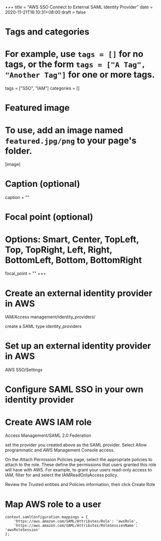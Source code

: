 +++
title = "AWS SSO Connect to External SAML Identity Provider"
date = 2020-11-21T16:10:31+08:00
draft = false

# Tags and categories
# For example, use `tags = []` for no tags, or the form `tags = ["A Tag", "Another Tag"]` for one or more tags.
tags = ["SSO", "IAM"]
categories = []

# Featured image
# To use, add an image named `featured.jpg/png` to your page's folder. 
[image]
  # Caption (optional)
  caption = ""

  # Focal point (optional)
  # Options: Smart, Center, TopLeft, Top, TopRight, Left, Right, BottomLeft, Bottom, BottomRight
  focal_point = ""
+++


# Create an external identity provider in AWS

IAM/Access management/identity_providers/

create a SAML type identity_providers

# Set up an external identity provider in AWS

AWS SSO/Settings

# Configure SAML SSO in your own identity provider

# Create AWS IAM role

Access Management/SAML 2.0 Federation

set the provider you created above as the SAML provider. Select Allow programmatic and AWS Management Console access. 

On the Attach Permission Policies page, select the appropriate policies to attach to the role. These define the permissions that users granted this role will have with AWS. For example, to grant your users read-only access to IAM, filter for and select the IAMReadOnlyAccess policy.

Review the Trusted entities and Policies information, then click Create Role


# Map AWS role to a user

```
context.samlConfiguration.mappings = {
    'https://aws.amazon.com/SAML/Attributes/Role': 'awsRole',
    'https://aws.amazon.com/SAML/Attributes/RoleSessionName': 'awsRoleSession'
};
```
